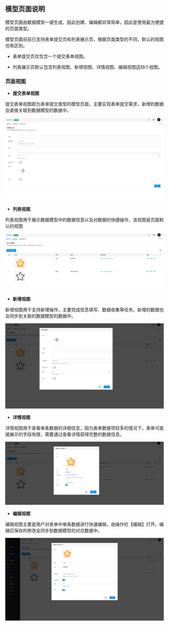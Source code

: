 ## 模型页面说明

模型页面由数据模型一键生成，因此创建、编辑都非常简单，因此是使用最为便捷的页面类型。

模型页面目前已支持表单提交页和列表展示页，根据页面类型的不同，默认的视图也有区别。

- 表单提交页仅包含一个提交表单视图。

- 列表展示页默认包含列表视图、新增视图、详情视图、编辑视图这四个视图。

### 页面视图

- **提交表单视图**

提交表单视图即为表单提交类型的模型页面，主要实现表单提交需求，新增的数据会直接关联到数据模型的数据中。

![image.png](/img/页面设计/模型页面设计/模型页面说明/image_2114449.png)

- **列表视图**

列表视图用于展示数据模型中的数据信息以及对数据的快捷操作，该视图是页面默认的视图

![image.png](/img/页面设计/模型页面设计/模型页面说明/image_fd14458.png)

- **新增视图**

新增视图用于支持新增操作，主要完成信息填写、数据收集等任务。新增的数据也会同步到关联的数据模型的数据中。

![image.png](/img/页面设计/模型页面设计/模型页面说明/image_a07d1a6.png)

- **详情视图**

详情视图用于查看单条数据的详细信息，因为表单数据项较多的情况下，表单可直接展示的字段有限，需要通过查看详情获得完整的数据信息。

![image.png](/img/页面设计/模型页面设计/模型页面说明/image_95d8ee3.png)

- **编辑视图**

编辑视图主要是用户对表单中单条数据进行快速编辑，由操作栏【编辑】打开。编辑后保存的修改会同步到数据模型的对应数据中。

![image.png](/img/页面设计/模型页面设计/模型页面说明/image_0bc2d39.png)
